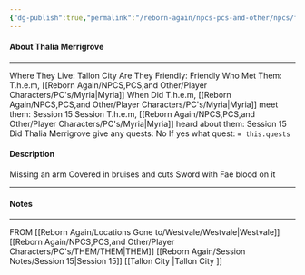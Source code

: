 ```yaml
---
{"dg-publish":true,"permalink":"/reborn-again/npcs-pcs-and-other/npcs/friendly/thalia-merrigrove/"}
---
```



#### About Thalia Merrigrove
---
Where They Live: Tallon City 
Are They Friendly: Friendly 
Who Met Them: T.h.e.m, [[Reborn Again/NPCS,PCS,and Other/Player Characters/PC's/Myria\|Myria]]
When Did T.h.e.m, [[Reborn Again/NPCS,PCS,and Other/Player Characters/PC's/Myria\|Myria]] meet them: Session 15
Session T.h.e.m, [[Reborn Again/NPCS,PCS,and Other/Player Characters/PC's/Myria\|Myria]] heard about them: Session 15
Did Thalia Merrigrove give any quests: No
	If yes what quest: `= this.quests`


#### Description
Missing an arm 
Covered in bruises and cuts 
Sword with Fae blood on it 


---

#### Notes
---
FROM [[Reborn Again/Locations Gone to/Westvale/Westvale\|Westvale]]
[[Reborn Again/NPCS,PCS,and Other/Player Characters/PC's/THEM/THEM\|THEM]]
[[Reborn Again/Session Notes/Session 15\|Session 15]]
[[Tallon City \|Tallon City ]]

